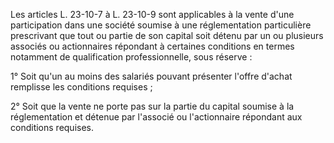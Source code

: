 Les articles L. 23-10-7 à L. 23-10-9 sont applicables à la vente d'une participation dans une société soumise à une réglementation particulière prescrivant que tout ou partie de son capital soit détenu par un ou plusieurs associés ou actionnaires répondant à certaines conditions en termes notamment de qualification professionnelle, sous réserve :

1° Soit qu'un au moins des salariés pouvant présenter l'offre d'achat remplisse les conditions requises ;

2° Soit que la vente ne porte pas sur la partie du capital soumise à la réglementation et détenue par l'associé ou l'actionnaire répondant aux conditions requises.
